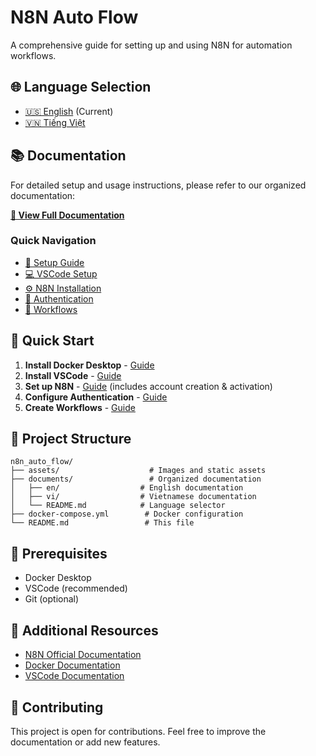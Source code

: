 # N8N Auto Flow

A comprehensive guide for setting up and using N8N for automation workflows.

## 🌐 Language Selection

- [🇺🇸 English](./README.md) (Current)
- [🇻🇳 Tiếng Việt](./README.vi.md)

## 📚 Documentation

For detailed setup and usage instructions, please refer to our organized documentation:

**[📖 View Full Documentation](./documents/README.md)**

### Quick Navigation

- [🚀 Setup Guide](./documents/en/01-setup/01-docker-desktop.md)
- [💻 VSCode Setup](./documents/en/02-vscode/01-install-vscode.md)
- [⚙️ N8N Installation](./documents/en/03-n8n-setup/01-clone-setup-n8n.md)
- [🔐 Authentication](./documents/en/04-authentication/get-access-token.md)
- [🔄 Workflows](./documents/en/05-workflows/01-create-n8n-workflow.md)

## 🚀 Quick Start

1. **Install Docker Desktop** - [Guide](./documents/en/01-setup/01-docker-desktop.md)
2. **Install VSCode** - [Guide](./documents/en/02-vscode/01-install-vscode.md)
3. **Set up N8N** - [Guide](./documents/en/03-n8n-setup/01-clone-setup-n8n.md) (includes account creation & activation)
4. **Configure Authentication** - [Guide](./documents/en/04-authentication/get-access-token.md)
5. **Create Workflows** - [Guide](./documents/en/05-workflows/01-create-n8n-workflow.md)

## 📁 Project Structure

```
n8n_auto_flow/
├── assets/                    # Images and static assets
├── documents/                 # Organized documentation
│   ├── en/                  # English documentation
│   ├── vi/                  # Vietnamese documentation
│   └── README.md            # Language selector
├── docker-compose.yml        # Docker configuration
└── README.md                 # This file
```

## 🔧 Prerequisites

- Docker Desktop
- VSCode (recommended)
- Git (optional)

## 📖 Additional Resources

- [N8N Official Documentation](https://docs.n8n.io/)
- [Docker Documentation](https://docs.docker.com/)
- [VSCode Documentation](https://code.visualstudio.com/docs)

## 🤝 Contributing

This project is open for contributions. Feel free to improve the documentation or add new features.
